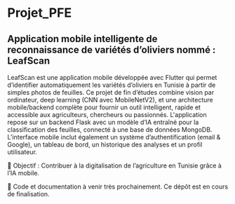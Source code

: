 # Projet_PFE
## Application mobile intelligente de reconnaissance de variétés d’oliviers nommé : LeafScan

LeafScan est une application mobile développée avec Flutter qui permet d’identifier automatiquement les variétés d’oliviers en Tunisie à partir de simples photos de feuilles. Ce projet de fin d’études combine vision par ordinateur, deep learning (CNN avec MobileNetV2), et une architecture mobile/backend complète pour fournir un outil intelligent, rapide et accessible aux agriculteurs, chercheurs ou passionnés.
L'application repose sur un backend Flask avec un modèle d’IA entraîné pour la classification des feuilles, connecté à une base de données MongoDB. L’interface mobile inclut également un système d’authentification (email & Google), un tableau de bord, un historique des analyses et un profil utilisateur.

🎯 Objectif : Contribuer à la digitalisation de l’agriculture en Tunisie grâce à l’IA mobile.

🔧 Code et documentation à venir très prochainement. Ce dépôt est en cours de finalisation.
